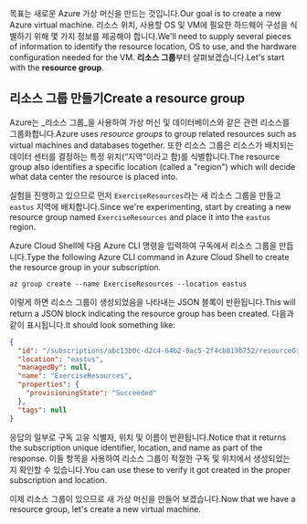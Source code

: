 <span data-ttu-id="ecd88-101">목표는 새로운 Azure 가상 머신을 만드는 것입니다.</span><span class="sxs-lookup"><span data-stu-id="ecd88-101">Our goal is to create a new Azure virtual machine.</span></span> <span data-ttu-id="ecd88-102">리소스 위치, 사용할 OS 및 VM에 필요한 하드웨어 구성을 식별하기 위해 몇 가지 정보를 제공해야 합니다.</span><span class="sxs-lookup"><span data-stu-id="ecd88-102">We'll need to supply several pieces of information to identify the resource location, OS to use, and the hardware configuration needed for the VM.</span></span> <span data-ttu-id="ecd88-103">**리소스 그룹**부터 살펴보겠습니다.</span><span class="sxs-lookup"><span data-stu-id="ecd88-103">Let's start with the **resource group**.</span></span>

## <a name="create-a-resource-group"></a><span data-ttu-id="ecd88-104">리소스 그룹 만들기</span><span class="sxs-lookup"><span data-stu-id="ecd88-104">Create a resource group</span></span>

<span data-ttu-id="ecd88-105">Azure는 _리소스 그룹_을 사용하여 가상 머신 및 데이터베이스와 같은 관련 리소스를 그룹화합니다.</span><span class="sxs-lookup"><span data-stu-id="ecd88-105">Azure uses _resource groups_ to group related resources such as virtual machines and databases together.</span></span> <span data-ttu-id="ecd88-106">또한 리소스 그룹은 리소스가 배치되는 데이터 센터를 결정하는 특정 위치(“지역”이라고 함)를 식별합니다.</span><span class="sxs-lookup"><span data-stu-id="ecd88-106">The resource group also identifies a specific location (called a "region") which will decide what data center the resource is placed into.</span></span>

<span data-ttu-id="ecd88-107">실험을 진행하고 있으므로 먼저 `ExerciseResources`라는 새 리소스 그룹을 만들고 `eastus` 지역에 배치합니다.</span><span class="sxs-lookup"><span data-stu-id="ecd88-107">Since we're experimenting, start by creating a new resource group named `ExerciseResources` and place it into the `eastus` region.</span></span>

<!-- TODO: replace with free ed-tier -->

<span data-ttu-id="ecd88-108">Azure Cloud Shell에 다음 Azure CLI 명령을 입력하여 구독에서 리소스 그룹을 만듭니다.</span><span class="sxs-lookup"><span data-stu-id="ecd88-108">Type the following Azure CLI command in Azure Cloud Shell to create the resource group in your subscription.</span></span>

```azurecli
az group create --name ExerciseResources --location eastus
```

<span data-ttu-id="ecd88-109">이렇게 하면 리소스 그룹이 생성되었음을 나타내는 JSON 블록이 반환됩니다.</span><span class="sxs-lookup"><span data-stu-id="ecd88-109">This will return a JSON block indicating the resource group has been created.</span></span> <span data-ttu-id="ecd88-110">다음과 같이 표시됩니다.</span><span class="sxs-lookup"><span data-stu-id="ecd88-110">It should look something like:</span></span>

```json
{
  "id": "/subscriptions/abc13b0c-d2c4-64b2-9ac5-2f4cb819b752/resourceGroups/ExerciseResources",
  "location": "eastus",
  "managedBy": null,
  "name": "ExerciseResources",
  "properties": {
    "provisioningState": "Succeeded"
  },
  "tags": null
}
```

<span data-ttu-id="ecd88-111">응답의 일부로 구독 고유 식별자, 위치 및 이름이 반환됩니다.</span><span class="sxs-lookup"><span data-stu-id="ecd88-111">Notice that it returns the subscription unique identifier, location, and name as part of the response.</span></span> <span data-ttu-id="ecd88-112">이들 항목을 사용하여 리소스 그룹이 적절한 구독 및 위치에서 생성되었는지 확인할 수 있습니다.</span><span class="sxs-lookup"><span data-stu-id="ecd88-112">You can use these to verify it got created in the proper subscription and location.</span></span>

<span data-ttu-id="ecd88-113">이제 리소스 그룹이 있으므로 새 가상 머신을 만들어 보겠습니다.</span><span class="sxs-lookup"><span data-stu-id="ecd88-113">Now that we have a resource group, let's create a new virtual machine.</span></span>